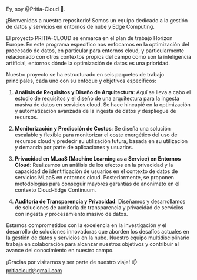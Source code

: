 Ey, soy @Pritia-Cloud 👋.

¡Bienvenidos a nuestro repositorio! Somos un equipo dedicado a la gestión de datos y servicios en entornos de nube y Edge Computing.

El proyecto PRITIA-CLOUD se enmarca en el plan de trabajo Horizon Europe. En este programa específico nos enfocamos en la optimización del procesado de datos, en particular para entornos cloud, y particularmente relacionado con otros contextos propios del campo como son la inteligencia artificial, entornos dónde la optimización de datos es una prioridad.

Nuestro proyecto se ha estructurado en seis paquetes de trabajo principales, cada uno con su enfoque y objetivos específicos:

  1. **Análisis de Requisitos y Diseño de Arquitectura**: Aquí se lleva a cabo el estudio de requisitos y el diseño de una arquitectura para la ingesta masiva de datos en servicios cloud. Se hace hincapié en la optimización y automatización avanzada de la ingesta de datos y despliegue de recursos.

  2. **Monitorización y Predicción de Costos**: Se diseña una solución escalable y flexible para monitorizar el coste energético del uso de recursos cloud y predecir su utilización futura, basada en su utilización y demanda por parte de aplicaciones y usuarios.

  4. **Privacidad en MLaaS (Machine Learning as a Service) en Entornos Cloud**: Realizamos un análisis de los efectos en la privacidad y la capacidad de identificación de usuarios en el contexto de datos de servicios MLaaS en entornos cloud. Posteriormente, se proponen metodologías para conseguir mayores garantías de anonimato en el contexto Cloud-Edge Continuum.

  5. **Auditoría de Transparencia y Privacidad**: Diseñamos y desarrollamos de soluciones de auditoría de transparencia y privacidad de servicios con ingesta y procesamiento masivo de datos.


Estamos comprometidos con la excelencia en la investigación y el desarrollo de soluciones innovadoras que aborden los desafíos actuales en la gestión de datos y servicios en la nube. Nuestro equipo multidisciplinario trabaja en colaboración para alcanzar nuestros objetivos y contribuir al avance del conocimiento en nuestro campo.



¡Gracias por visitarnos y ser parte de nuestro viaje!
📫 pritiacloud@gmail.com
